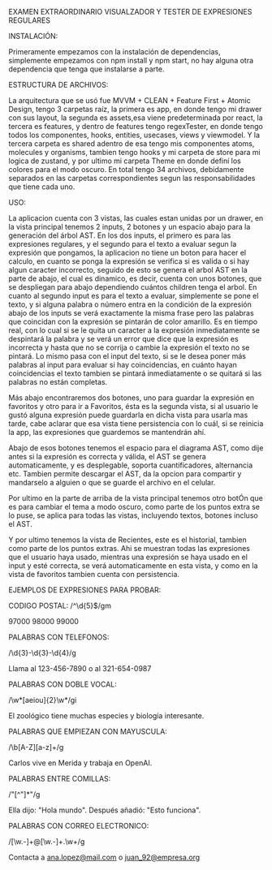 EXAMEN EXTRAORDINARIO VISUALZADOR Y TESTER DE EXPRESIONES REGULARES

INSTALACIÓN:

Primeramente empezamos con la instalación de dependencias, simplemente empezamos 
con npm install y npm start, no hay alguna otra dependencia que tenga que instalarse
a parte.

ESTRUCTURA DE ARCHIVOS:

La arquitectura que se usó fue MVVM + CLEAN + Feature First + Atomic Design, tengo 3 carpetas raíz, 
la primera es app, en donde tengo mi drawer con sus layout, la segunda es assets,esa viene predeterminada por
react, la tercera es features, y dentro de features tengo regexTester, en donde tengo todos los componentes, hooks,
entities, usecases, views y viewmodel. Y la tercera carpeta es shared adentro de esa tengo mis componentes atoms,
molecules y organisms, tambien tengo hooks y mi carpeta de store para mi logica de zustand, y por ultimo mi carpeta Theme
en donde definí los colores para el modo oscuro. En total tengo 34 archivos, debidamente separados en las carpetas correspondientes 
segun las responsabilidades que tiene cada uno.

USO:

La aplicacion cuenta con 3 vistas, las cuales estan unidas por un drawer, en la vista principal
tenemos 2 inputs, 2 botones y un espacio abajo para la generación del árbol AST.
En los dos inputs, el primero es para las expresiones regulares, y el segundo para el texto a evaluar
segun la expresión que pongamos, la aplicacion no tiene un boton para hacer el calculo, en cuanto
se ponga la expresión se verifica si es valida o si hay algun caracter incorrecto, seguido de esto 
se genera el arbol AST en la parte de abajo, el cual es dinamico, es decir, cuenta con unos botones, que
se despliegan para abajo dependiendo cuántos children tenga el arbol.
En cuanto al segundo input es para el texto a evaluar, simplemente se pone el texto, y si alguna palabra
o número entra en la condición de la expresión abajo de los inputs se verá exactamente la misma frase pero
las palabras que coincidan con la expresión se pintarán de color amarillo. Es en tiempo real, con lo cual 
si se le quita un caracter a la expresión inmediatamente se despintará la palabra y se verá un error que dice 
que la expresión es incorrecta y hasta que no se corrija o cambie la expresión el texto no se pintará. Lo mismo
pasa con el input del texto, si se le desea poner más palabras al input para evaluar si hay coincidencias, en cuánto hayan
coincidencias el texto tambien se pintará inmediatamente o se quitará si las palabras no están completas.

Más abajo encontraremos dos botones, uno para guardar la expresión en favoritos y otro para ir a Favoritos, 
ésta es la segunda vista, si al usuario le gustó alguna expresión puede guardarla en dicha vista para usarla mas tarde,
cabe aclarar que esa vista tiene persistencia con lo cuál, si se reinicia la app, las expresiones que guardemos se 
mantendrán ahí.

Abajo de esos botones tenemos el espacio para el diagrama AST, como dije antes si la expresión es correcta y válida, el
AST se genera automaticamente, y es desplegable, soporta cuantificadores, alternancia etc. Tambien permite descargar el AST,
da la opcion para compartir y mandarselo a alguien o que se guarde el archivo en el celular.

Por ultimo en la parte de arriba de la vista principal tenemos otro botÓn que es para cambiar el tema a modo oscuro, como
parte de los puntos extra se lo puse, se aplica para todas las vistas, incluyendo textos, botones incluso el AST.

Y por ultimo tenemos la vista de Recientes, este es el historial, tambien como parte de los puntos extras.
Ahi se muestran todas las expresiones que el usuario haya usado, mientras una expresión se haya usado en el input y esté correcta, 
se verá automaticamente en esta vista, y como en la vista de favoritos tambien cuenta con persistencia.

EJEMPLOS DE EXPRESIONES PARA PROBAR:

CODIGO POSTAL:
/^\d{5}$/gm

97000
98000
99000

PALABRAS CON TELEFONOS:

/\d{3}-\d{3}-\d{4}/g

Llama al 123-456-7890 o al 321-654-0987

PALABRAS CON DOBLE VOCAL:

/\w*[aeiou]{2}\w*/gi

El zoológico tiene muchas especies y biología interesante.

PALABRAS QUE EMPIEZAN CON MAYUSCULA:

/\b[A-Z][a-z]+/g

Carlos vive en Merida y trabaja en OpenAI.

PALABRAS ENTRE COMILLAS:

/"[^"]*"/g

Ella dijo: "Hola mundo". Después añadió: "Esto funciona".

PALABRAS CON CORREO ELECTRONICO:

/[\w.-]+@[\w.-]+\.\w+/g

Contacta a ana.lopez@mail.com o juan_92@empresa.org
